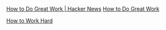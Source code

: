 
[How to Do Great Work | Hacker News](https://news.ycombinator.com/item?id=36550615)
[How to Do Great Work](https://paulgraham.com/greatwork.html)

[How to Work Hard](http://www.paulgraham.com/hwh.html)
